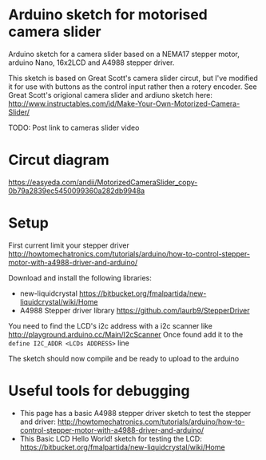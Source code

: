 # Arduino sketch for motorised camera slider
Arduino sketch for a camera slider based on a NEMA17 stepper motor, arduino Nano, 16x2LCD and A4988 stepper driver.

This sketch is based on Great Scott's camera slider circut, but I've modified it for use with buttons as the control input rather then a rotery encoder. See Great Scott's origional camera slider and ardiuno sketch here: http://www.instructables.com/id/Make-Your-Own-Motorized-Camera-Slider/

TODO: Post link to cameras slider video

# Circut diagram
https://easyeda.com/andii/MotorizedCameraSlider_copy-0b79a2839ec5450099360a282db9948a

# Setup
First current limit your stepper driver http://howtomechatronics.com/tutorials/arduino/how-to-control-stepper-motor-with-a4988-driver-and-arduino/

Download and install the following libraries:
* new-liquidcrystal https://bitbucket.org/fmalpartida/new-liquidcrystal/wiki/Home
* A4988 Stepper driver library https://github.com/laurb9/StepperDriver

You need to find the LCD's i2c address with a i2c scanner like http://playground.arduino.cc/Main/I2cScanner Once found add it to the 
  `define I2C_ADDR <LCDs ADDRESS>` line
  
The sketch should now compile and be ready to upload to the arduino

# Useful tools for debugging
* This page has a basic A4988 stepper driver sketch to test the stepper and driver: http://howtomechatronics.com/tutorials/arduino/how-to-control-stepper-motor-with-a4988-driver-and-arduino/
* This Basic LCD Hello World! sketch for testing the LCD: https://bitbucket.org/fmalpartida/new-liquidcrystal/wiki/Home
  

